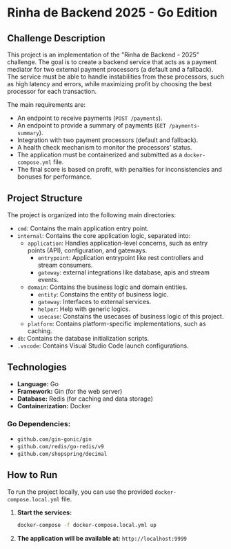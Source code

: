 # Rinha de Backend 2025 - Go Edition

## Challenge Description

This project is an implementation of the "Rinha de Backend - 2025" challenge. The goal is to create a backend service that acts as a payment mediator for two external payment processors (a default and a fallback). The service must be able to handle instabilities from these processors, such as high latency and errors, while maximizing profit by choosing the best processor for each transaction.

The main requirements are:

*   An endpoint to receive payments (`POST /payments`).
*   An endpoint to provide a summary of payments (`GET /payments-summary`).
*   Integration with two payment processors (default and fallback).
*   A health check mechanism to monitor the processors' status.
*   The application must be containerized and submitted as a `docker-compose.yml` file.
*   The final score is based on profit, with penalties for inconsistencies and bonuses for performance.

## Project Structure

The project is organized into the following main directories:

*   `cmd`: Contains the main application entry point.
*   `internal`: Contains the core application logic, separated into:
    *   `application`: Handles application-level concerns, such as entry points (API), configuration, and gateways.
        *   `entrypoint`: Application entrypoint like rest controllers and stream consumers.
        *   `gateway`: external integrations like database, apis and stream events.
    *   `domain`: Contains the business logic and domain entities.
        *   `entity`: Constains the entity of business logic.
        *   `gateway`: Interfaces to external services.
        *   `helper`: Help with generic logics.
        *   `usecase`: Constains the usecases of business logic of this project.
    *   `platform`: Contains platform-specific implementations, such as caching.
*   `db`: Contains the database initialization scripts.
*   `.vscode`: Contains Visual Studio Code launch configurations.

## Technologies

*   **Language:** Go
*   **Framework:** Gin (for the web server)
*   **Database:** Redis (for caching and data storage)
*   **Containerization:** Docker

### Go Dependencies:

*   `github.com/gin-gonic/gin`
*   `github.com/redis/go-redis/v9`
*   `github.com/shopspring/decimal`

## How to Run

To run the project locally, you can use the provided `docker-compose.local.yml` file.

1.  **Start the services:**
    ```bash
    docker-compose -f docker-compose.local.yml up
    ```

2.  **The application will be available at:** `http://localhost:9999`
